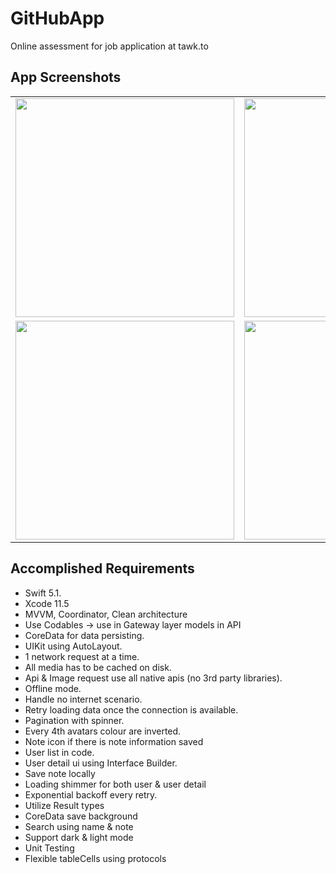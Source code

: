 # GitHubApp

Online assessment for job application at tawk.to

## App Screenshots

<table>
  <tr>
    <td><img src="https://i.imgur.com/IcKmc31.png" width=350></td>
    <td><img src="https://i.imgur.com/Qps0efA.png" width=350></td>
    <td><img src="https://i.imgur.com/XPqWXCm.png" width=350></td>
    <td><img src="https://i.imgur.com/lcqgbnW.png" width=350></td>
    <td><img src="https://i.imgur.com/iXXom5J.png" width=350></td>
  </tr>
  <tr>
    <td><img src="https://i.imgur.com/ok5gY8w.png" width=350></td>
    <td><img src="https://i.imgur.com/J0RW0ST.png" width=350></td>
    <td><img src="https://i.imgur.com/Ij9PEQg.png" width=350></td>
    <td><img src="https://i.imgur.com/hfaTWXg.png" width=350></td>
    <td></td>
  </td>
 </table>

## Accomplished Requirements
- Swift 5.1.
- Xcode 11.5
- MVVM, Coordinator, Clean architecture
- Use Codables -> use in Gateway layer models in API
- CoreData for data persisting.
- UIKit using AutoLayout.
- 1 network request at a time.
- All media has to be cached on disk.
- Api & Image request use all native apis (no 3rd party libraries).
- Offline mode.
- Handle no internet scenario.
- Retry loading data once the connection is available.
- Pagination with spinner.
- Every 4th avatars colour are inverted.
- Note icon if there is note information saved
- User list in code.
- User detail ui using Interface Builder.
- Save note locally
- Loading shimmer for both user & user detail
- Exponential backoff every retry.
- Utilize Result types
- CoreData save background
- Search using name & note
- Support dark & light mode
- Unit Testing
- Flexible tableCells using protocols
